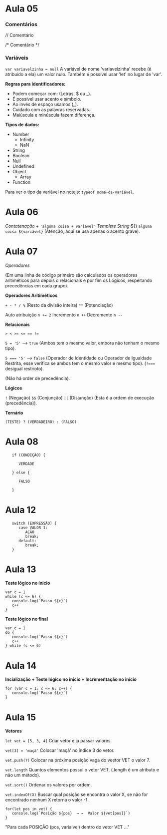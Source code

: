 # Aula 05

### Comentários

// Comentário

/*
    Comentário
*/

### Variáveis

`var variavelzinha = null`          A variável de nome 'variavelzinha' recebe (é atribuido a ela) um valor nulo. Também é possível usar 'let' no lugar de 'var'.

**Regras para identificadores:**

* Podem começar com: (Letras, $ ou _).
* É possível usar acento e símbolo. 
* Ao invés de espaço usamos (_).
* Cuidado com as palavras reservadas.
* Maiúscula e minúscula fazem diferença.

**Tipos de dados:**

* Number        
   - Infinity
   - NaN
* String
* Boolean
* Null
* Undefined
* Object
   - Array
* Function

Para ver o tipo da variável no notejs: `typeof nome-da-variável`.

# Aula 06

_Contatenação_  +    `'alguma coisa + variável'`
_Templete String_ ${}   ``alguma coisa ${variável}`` (Atenção, aqui se usa apenas o acento grave).

# Aula 07

_Operadores_

(Em uma linha de código primeiro são calculados os operadores aritiméticos para depois o relacionais e por fim os Lógicos, respeitando precedências em cada grupo).

**Operadores Aritiméticos**

`+ - * / %` (Resto da divisão inteira) `**` (Potenciação)

Auto atribuição      `n += 2`
Incremento        `n ++`
Decremento        `n --`

**Relacionais**

`> < >= <= == !=`    

`5 = '5'` -->  `true`      (Ambos tem o mesmo valor, embora não tenham o mesmo tipo).

`5 === '5'`  -->  `false`     (Operador de Identidade ou Operador de Igualdade Restrita, esse verifica se ambos tem o mesmo valor e mesmo tipo). (`!===` desigual restrioto).

(Não há order de precedência).

**Lógicos**

`!` (Negação) `$$` (Conjunção) `||` (Disjunção) (Esta é a ordem de execução (precedência)).

**Ternário**

`(TESTE) ? (VERDADEIRO) : (FALSO)`

# Aula 08

```
   if (CONDIÇÃO) {

      VERDADE

   } else {
      
      FALSO
      
   }
```

# Aula 12

```
   switch (EXPRESSÃO) {
      case VALOR 1:
         AÇÃO
         break;
      default:
         break;
   }
```

# Aula 13

**Teste lógico no ínicio**

```
var c = 1
while (c <= 6) {
   console.log(`Passo ${c}`)
   c++
}
```

**Teste lógico no final**

```
var c = 1
do {
   console.log(`Passo ${c}`)
   c++
} while (c <= 6)
```

# Aula 14

**Incialização + Teste lógico no início + Incrementação no início**

```
for (var c = 1; c <= 6; c++) {
   console.log(`Passo ${c}`)
}
```

# Aula 15

**Vetores**

`let vet = [5, 3, 4]`      Criar vetor e já passar valores.

`vet[3] = 'maçã'`      Colocar 'maçã' no índice 3 do vetor.

`vet.push(7)`     Colocar na próxima posição vaga do veetor VET o valor 7.

`vet.length`      Quantos elementos possui o vetor VET. (.length é um atributo e não um método).

`vet.sort()`      Ordenar os valores por ordem.

`vet.indexOf(X)`     Buscar qual posição se encontra o valor X, se não for encontrado nenhum X retorna o valor -1.

```
for(let pos in vet) {
   console.log(`Posição ${pos}  → →  Valor ${vet[pos]}`)
}
```
"Para cada POSIÇÃO (pos, varialvel) dentro do vetor VET ..."
